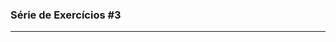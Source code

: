### Série de Exercícios #3
-----
<!-- Adicionar aqui anotações e comentários relativos à série de exercícios -->
